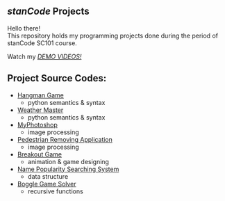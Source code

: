 ## *stanCode* Projects
Hello there!\
This repository holds my programming projects done during the period of stanCode SC101 course.

Watch my *[DEMO VIDEOS!](https://drive.google.com/drive/folders/1ZoyTtJGVC-ThXVRBoS1ZJDv4xrNSQeKI?usp=sharing)*

## Project Source Codes:
* [Hangman Game](https://github.com/yschang306/sc-projects/blob/main/stanCode_Projects/hangman_game/hangman.py)
  * python semantics & syntax
* [Weather Master](https://github.com/yschang306/sc-projects/blob/main/stanCode_Projects/my_weather_master/weather_master_extension.py)
  * python semantics & syntax
* [MyPhotoshop](https://github.com/yschang306/sc-projects/blob/main/stanCode_Projects/my_photoshop/best_photoshop_award.py)
  * image processing
* [Pedestrian Removing Application](https://github.com/yschang306/sc-projects/blob/main/stanCode_Projects/stanCodoshop/stanCodoshop.py)
  * image processing
* [Breakout Game](https://github.com/yschang306/sc-projects/blob/main/stanCode_Projects/break_out_game/breakoutgraphics_extensions.py)
  * animation & game designing
* [Name Popularity Searching System](https://github.com/yschang306/sc-projects/blob/main/stanCode_Projects/name_searching_system/babygraphics.py)
  * data structure
* [Boggle Game Solver](https://github.com/yschang306/sc-projects/blob/main/stanCode_Projects/boggle_game_solver/boggle.py)
  * recursive functions
